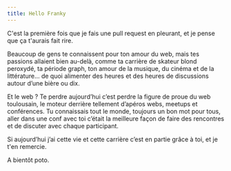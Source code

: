 ```yaml
---
title: Hello Franky
---
```


C'est la première fois que je fais une pull request en pleurant, et je pense que ça t'aurais fait rire.

Beaucoup de gens te connaissent pour ton amour du web, mais tes passions allaient bien au-delà, comme ta carrière de skateur blond peroxydé, ta période graph, ton amour de la musique, du cinéma et de la littérature… de quoi alimenter des heures et des heures de discussions autour d’une bière ou dix.

Et le web ? Te perdre aujourd’hui c’est perdre la figure de proue du web toulousain, le moteur derrière tellement d’apéros webs, meetups et conférences. Tu connaissais tout le monde, toujours un bon mot pour tous, aller dans une conf avec toi c’était la meilleure façon de faire des rencontres et de discuter avec chaque participant.

Si aujourd’hui j’ai cette vie et cette carrière c’est en partie grâce à toi, et je t'en remercie.

A bientôt poto.
